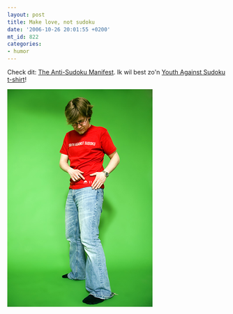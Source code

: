 ```yaml
---
layout: post
title: Make love, not sudoku
date: '2006-10-26 20:01:55 +0200'
mt_id: 822
categories:
- humor
---
```

Check dit: <a href="http://www.youthagainstsudoku.com/index_en.html">The Anti-Sudoku Manifest</a>. Ik wil best zo'n <a href="http://www.youthagainstsudoku.com/mallisto.html">Youth Against Sudoku t-shirt</a>!

<img src="/images/youth_against_sudoku.jpg" width="333" height="500" alt="Youth Against Sudoku t-shirt" />
